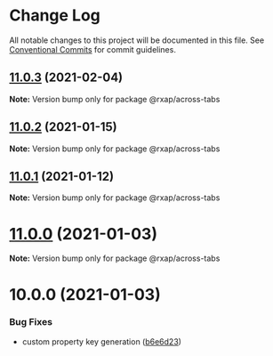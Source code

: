 # Change Log

All notable changes to this project will be documented in this file.
See [Conventional Commits](https://conventionalcommits.org) for commit guidelines.

## [11.0.3](https://gitlab.com/rxap/packages/compare/@rxap/across-tabs@11.0.2...@rxap/across-tabs@11.0.3) (2021-02-04)

**Note:** Version bump only for package @rxap/across-tabs





## [11.0.2](https://gitlab.com/rxap/packages/compare/@rxap/across-tabs@11.0.1...@rxap/across-tabs@11.0.2) (2021-01-15)

**Note:** Version bump only for package @rxap/across-tabs





## [11.0.1](https://gitlab.com/rxap/packages/compare/@rxap/across-tabs@11.0.0...@rxap/across-tabs@11.0.1) (2021-01-12)

**Note:** Version bump only for package @rxap/across-tabs





# [11.0.0](https://gitlab.com/rxap/packages/compare/@rxap/across-tabs@10.0.0...@rxap/across-tabs@11.0.0) (2021-01-03)

**Note:** Version bump only for package @rxap/across-tabs





# 10.0.0 (2021-01-03)


### Bug Fixes

* custom property key generation ([b6e6d23](https://gitlab.com/rxap/packages/commit/b6e6d23215f0b35e0de2d35003b186a3d435b8e4))
